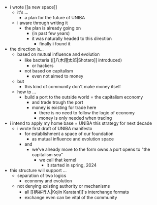 - i wrote [[a new space]]
	- it's ...
		- a plan for the future of UNIBA
	- i aware through writing it
		- the plan is already going on
			- (in past few years)
			- it was naturally headed to this direction
				- finally i found it
- the direction is...
	- based on mutual influence and evolution
		- like bacteria ([[八木翔太郎|Shotaro]] introduced)
			- or hackers
		- not based on capitalism
			- even not aimed to money
	- but 
		- this kind of community don't make money itself
	- how to ...
		- build a port to the outside world = the capitalism economy
			- and trade trough the port
			- money is existing for trade here
				- there is no need to follow the logic of economy
				- money is only needed when trading
- i intend to apply my home base = UNIBA this strategy for next decade
	- i wrote first draft of UNIBA manifesto
		- for establishment a space of our foundation  
			- as mutual influence and evolution space
		- and
			- we've already move to the form owns a port opens to "the capitalism sea"
				- we call that kernel
					- it started in spring, 2024
- this structure will support ...
	- separation of two logics
		- economy and evolution
	- not denying existing authority or mechanisms
		- all [[柄谷行人|Kojin Karatani]]'s interchange formats
		- exchange even can be vital of the community